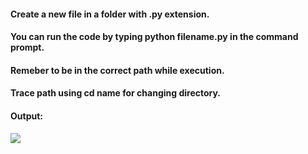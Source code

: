 #### Create a new file in a folder with .py extension.
#### You can run the code by typing python filename.py in the command prompt.
#### Remeber to be in the correct path while execution. 
#### Trace path using cd name for changing directory.

#### Output:  
<img src="https://user-images.githubusercontent.com/59869563/105476649-e75f6200-5cc6-11eb-9ab2-c9dc6bc12be3.png">
